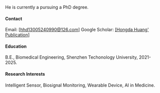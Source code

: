 
He is currently a pursuing a PhD degree.

#### Contact

Email: [[hhd13005240990@126.com]](hhd13005240990@126.com)
Google Scholar: [[Hongda Huang' Publication]](https://scholar.google.com/citations?user=BbG_CjQAAAAJ&hl)

#### Education
B.E., Biomedical Engineering, Shenzhen Techonology University, 2021-2025.

#### Research Interests
Intelligent Sensor, Biosignal Monitoring, Wearable Device, AI in Medicine.

